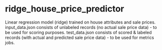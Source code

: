 # ridge_house_price_predictor
Linear regression model (ridge) trained on house attributes and sale prices.
input_data.json consists of unlabeled records (no actual sale price data) - to be used for scoring purposes.
test_data.json consists of scored & labeled records (with actual and predicted sale price data) - to be used for metrics jobs.
